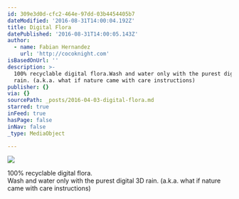 ```yaml
---
id: 309e3d0d-cfc2-464e-97dd-03b4454405b7
dateModified: '2016-08-31T14:00:04.192Z'
title: Digital Flora
datePublished: '2016-08-31T14:00:05.143Z'
author:
  - name: Fabian Hernandez
    url: 'http://cocoknight.com'
isBasedOnUrl: ''
description: >-
  100% recyclable digital flora.Wash and water only with the purest digital 3D
  rain. (a.k.a. what if nature came with care instructions)
publisher: {}
via: {}
sourcePath: _posts/2016-04-03-digital-flora.md
starred: true
inFeed: true
hasPage: false
inNav: false
_type: MediaObject

---
```

![](https://the-grid-user-content.s3-us-west-2.amazonaws.com/e998a191-515a-4132-bdb9-dba09167410c.png)

100% recyclable digital flora.  
Wash and water only with the purest digital 3D rain. (a.k.a. what if nature came with care instructions)